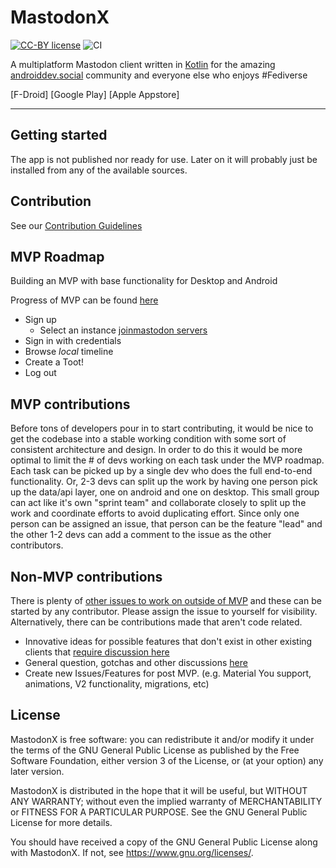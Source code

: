 # MastodonX
[![CC-BY license](https://img.shields.io/badge/License-CC--BY-blue.svg)](https://creativecommons.org/licenses/by-nd/4.0)
![CI](https://github.com/AndroidDev-social/MastodonCompose/actions/workflows/continuous-delivery-pipeline.yml/badge.svg)

A multiplatform Mastodon client written in [Kotlin](kotlinlang.org) for the amazing [androiddev.social](https://androiddev.social) community and everyone else who enjoys #Fediverse

[F-Droid]
[Google Play]
[Apple Appstore]

---

## Getting started

The app is not published nor ready for use. Later on it will probably just be installed from any of the available sources.


## Contribution

See our [Contribution Guidelines](CONTRIBUTING.md)

## MVP Roadmap

Building an MVP with base functionality for Desktop and Android

Progress of MVP can be found [here](https://github.com/AndroidDev-social/MastodonCompose/milestones)

 * Sign up
   * Select an instance [joinmastodon servers](https://joinmastodon.org/de/servers)
 * Sign in with credentials
 * Browse *local* timeline
 * Create a Toot!
 * Log out

## MVP contributions

Before tons of developers pour in to start contributing, it would be nice to get the codebase into a stable working condition with some sort of consistent architecture and design. In order to do this it would be more optimal to limit the # of devs working on each task under the MVP roadmap. Each task can be picked up by a single dev who does the full end-to-end functionality. Or, 2-3 devs can split up the work by having one person pick up the data/api layer, one on android and one on desktop. This small group can act like it's own "sprint team" and collaborate closely to split up the work and coordinate efforts to avoid duplicating effort. Since only one person can be assigned an issue, that person can be the feature "lead" and the other 1-2 devs can add a comment to the issue as the other contributors.

## Non-MVP contributions

There is plenty of [other issues to work on outside of MVP](https://github.com/AndroidDev-social/MastodonCompose/issues) and these can be started by any contributor. Please assign the issue to yourself for visibility. 
Alternatively, there can be contributions made that aren't code related.
- Innovative ideas for possible features that don't exist in other existing clients that [require discussion here](https://github.com/AndroidDev-social/MastodonCompose/discussions/categories/ideas)
- General question, gotchas and other discussions [here](https://github.com/AndroidDev-social/MastodonCompose/discussions/categories/general)
- Create new Issues/Features for post MVP. (e.g. Material You support, animations, V2 functionality, migrations, etc)

## License

MastodonX is free software: you can redistribute it and/or modify it under the terms of the GNU General Public License as published by the Free Software Foundation, either version 3 of the License, or (at your option) any later version.

MastodonX is distributed in the hope that it will be useful, but WITHOUT ANY WARRANTY; without even the implied warranty of MERCHANTABILITY or FITNESS FOR A PARTICULAR PURPOSE. See the GNU General Public License for more details.

You should have received a copy of the GNU General Public License along with MastodonX. If not, see <https://www.gnu.org/licenses/>.
